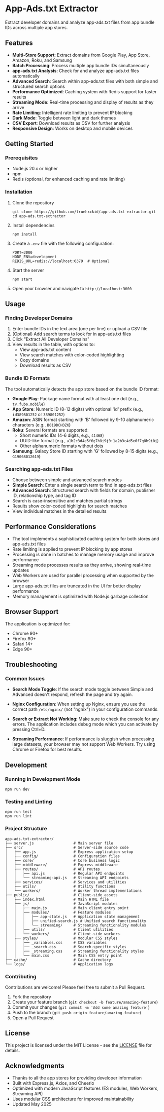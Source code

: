 # App-Ads.txt Extractor

Extract developer domains and analyze app-ads.txt files from app bundle IDs across multiple app stores.

## Features

- **Multi-Store Support**: Extract domains from Google Play, App Store, Amazon, Roku, and Samsung
- **Batch Processing**: Process multiple app bundle IDs simultaneously
- **app-ads.txt Analysis**: Check for and analyze app-ads.txt files automatically
- **Advanced Search**: Search within app-ads.txt files with both simple and structured search options
- **Performance Optimized**: Caching system with Redis support for faster results
- **Streaming Mode**: Real-time processing and display of results as they arrive
- **Rate Limiting**: Intelligent rate limiting to prevent IP blocking
- **Dark Mode**: Toggle between light and dark themes
- **CSV Export**: Download results as CSV for further analysis
- **Responsive Design**: Works on desktop and mobile devices

## Getting Started

### Prerequisites

- Node.js 20.x or higher
- npm
- Redis (optional, for enhanced caching and rate limiting)

### Installation

1. Clone the repository
   ```
   git clone https://github.com/truehxckid/app-ads.txt-extractor.git
   cd app-ads.txt-extractor
   ```

2. Install dependencies
   ```
   npm install
   ```

3. Create a `.env` file with the following configuration:
   ```
   PORT=3000
   NODE_ENV=development
   REDIS_URL=redis://localhost:6379  # Optional
   ```

4. Start the server
   ```
   npm start
   ```

5. Open your browser and navigate to `http://localhost:3000`

## Usage

### Finding Developer Domains

1. Enter bundle IDs in the text area (one per line) or upload a CSV file
2. (Optional) Add search terms to look for in app-ads.txt files
3. Click "Extract All Developer Domains"
4. View results in the table, with options to:
   - View app-ads.txt content
   - View search matches with color-coded highlighting
   - Copy domains
   - Download results as CSV

### Bundle ID Formats

The tool automatically detects the app store based on the bundle ID format:

- **Google Play**: Package name format with at least one dot (e.g., `tv.fubo.mobile`)
- **App Store**: Numeric ID (8-12 digits) with optional 'id' prefix (e.g., `id389801252` or `389801252`)
- **Amazon**: ASIN format starting with 'B' followed by 9-10 alphanumeric characters (e.g., `B019DCHDZK`)
- **Roku**: Several formats are supported:
  - Short numeric IDs (4-6 digits, e.g., `41468`)
  - UUID-like format (e.g., `a1b2c3d4e5f6g7h8i9j0:1a2b3c4d5e6f7g8h9i0j`)
  - Other alphanumeric formats without dots
- **Samsung**: Galaxy Store ID starting with 'G' followed by 8-15 digits (e.g., `G19068012619`)

### Searching app-ads.txt Files

- Choose between simple and advanced search modes
- **Simple Search**: Enter a single search term to find in app-ads.txt files
- **Advanced Search**: Structured search with fields for domain, publisher ID, relationship type, and tag ID
- Search is case-insensitive and matches partial strings
- Results show color-coded highlights for search matches
- View individual matches in the detailed results

## Performance Considerations

- The tool implements a sophisticated caching system for both stores and app-ads.txt files
- Rate limiting is applied to prevent IP blocking by app stores
- Processing is done in batches to manage memory usage and improve performance
- Streaming mode processes results as they arrive, showing real-time updates
- Web Workers are used for parallel processing when supported by the browser
- Large app-ads.txt files are truncated in the UI for better display performance
- Memory management is optimized with Node.js garbage collection

## Browser Support

The application is optimized for:
- Chrome 90+
- Firefox 90+
- Safari 14+
- Edge 90+

## Troubleshooting

### Common Issues

- **Search Mode Toggle**: If the search mode toggle between Simple and Advanced doesn't respond, refresh the page and try again.

- **Nginx Configuration**: When setting up Nginx, ensure you use the correct path `/etc/nginx/` (not "ngnix") in your configuration commands.

- **Search or Extract Not Working**: Make sure to check the console for any errors. The application includes debug mode which you can activate by pressing Ctrl+D.

- **Streaming Performance**: If performance is sluggish when processing large datasets, your browser may not support Web Workers. Try using Chrome or Firefox for best results.

## Development

### Running in Development Mode

```
npm run dev
```

### Testing and Linting

```
npm run test
npm run lint
```

### Project Structure

```
app-ads.txt-extractor/
├── server.js                  # Main server file
├── src/                       # Server-side source code
│   ├── app.js                 # Express application setup
│   ├── config/                # Configuration files
│   ├── core/                  # Core business logic
│   ├── middleware/            # Express middleware
│   ├── routes/                # API routes
│   │   ├── api.js             # Regular API endpoints
│   │   └── streaming-api.js   # Streaming API endpoints
│   ├── services/              # Services and utilities
│   ├── utils/                 # Utility functions
│   └── workers/               # Worker thread implementations
├── public/                    # Client-side assets
│   ├── index.html             # Main HTML file
│   ├── js/                    # JavaScript modules
│   │   ├── main.js            # Main client entry point
│   │   ├── modules/           # Feature modules
│   │   │   ├── app-state.js   # Application state management
│   │   │   ├── unified-search.js # Unified search functionality
│   │   │   └── streaming/     # Streaming functionality modules
│   │   ├── utils/             # Client utilities
│   │   └── workers/           # Client-side workers
│   ├── styles/                # Modular CSS styles
│   │   ├── _variables.css     # CSS variables
│   │   ├── _search.css        # Search-specific styles
│   │   ├── _streaming.css     # Streaming functionality styles
│   │   └── main.css           # Main CSS entry point
├── cache/                     # Cache directory
└── logs/                      # Application logs
```

### Contributing

Contributions are welcome! Please feel free to submit a Pull Request.

1. Fork the repository
2. Create your feature branch (`git checkout -b feature/amazing-feature`)
3. Commit your changes (`git commit -m 'Add some amazing feature'`)
4. Push to the branch (`git push origin feature/amazing-feature`)
5. Open a Pull Request

## License

This project is licensed under the MIT License - see the [LICENSE](LICENSE) file for details.

## Acknowledgments

- Thanks to all the app stores for providing developer information
- Built with Express.js, Axios, and Cheerio
- Optimized with modern JavaScript features (ES modules, Web Workers, Streaming API)
- Uses modular CSS architecture for improved maintainability
- Updated May 2025